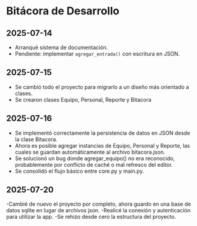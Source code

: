 # Bitácora de Desarrollo

## 2025-07-14
- Arranqué sistema de documentación.
- Pendiente: implementar `agregar_entrada()` con escritura en JSON.

## 2025-07-15
- Se cambió todo el proyecto para migrarlo a un diseño más orientado a clases.
- Se crearon clases Equipo, Personal, Reporte y Bitacora

## 2025-07-16
- Se implementó correctamente la persistencia de datos en JSON desde la clase Bitacora.
- Ahora es posible agregar instancias de Equipo, Personal y Reporte, las cuales se guardan automáticamente al archivo bitacora.json.
- Se solucionó un bug donde agregar_equipo() no era reconocido, probablemente por conflicto de caché o mal refresco del editor.
- Se consolidó el flujo básico entre core.py y main.py.

## 2025-07-20
-Cambié de nuevo el proyecto por completo, ahora guardo en una base de datos sqlite en lugar de archivos json.
-Realicé la conexión y autenticación para utilizar la app.
-Se rehizo desde cero la estructura del proyecto.
